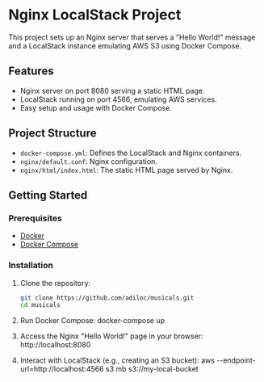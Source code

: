 # Nginx LocalStack Project

This project sets up an Nginx server that serves a "Hello World!" message and a LocalStack instance emulating AWS S3 using Docker Compose.

## Features

- Nginx server on port 8080 serving a static HTML page.
- LocalStack running on port 4566, emulating AWS services.
- Easy setup and usage with Docker Compose.

## Project Structure


- `docker-compose.yml`: Defines the LocalStack and Nginx containers.
- `nginx/default.conf`: Nginx configuration.
- `nginx/html/index.html`: The static HTML page served by Nginx.

## Getting Started

### Prerequisites

- [Docker](https://docs.docker.com/get-docker/)
- [Docker Compose](https://docs.docker.com/compose/install/)

### Installation

1. Clone the repository:
   ```bash
   git clone https://github.com/adiloc/musicals.git
   cd musicals

2. Run Docker Compose:
   docker-compose up

3. Access the Nginx "Hello World!" page in your browser:
   http://localhost:8080

4. Interact with LocalStack (e.g., creating an S3 bucket): 
   aws --endpoint-url=http://localhost:4566 s3 mb s3://my-local-bucket
 